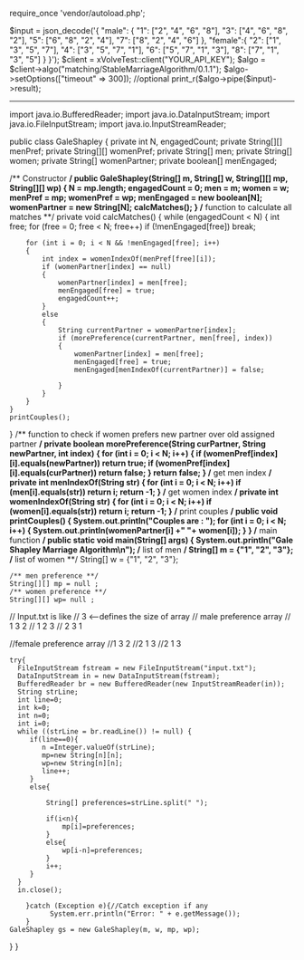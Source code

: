 require_once 'vendor/autoload.php';

$input = json_decode('{
    "male": {
        "1": ["2", "4", "6", "8"],
        "3": ["4", "6", "8", "2"],
        "5": ["6", "8", "2", "4"],
        "7": ["8", "2", "4", "6"]
    },
    "female":{
        "2": ["1", "3", "5", "7"],
        "4": ["3", "5", "7", "1"],
        "6": ["5", "7", "1", "3"],
        "8": ["7", "1", "3", "5"]
    }
}');
$client = xVolveTest::client("YOUR_API_KEY");
$algo = $client->algo("matching/StableMarriageAlgorithm/0.1.1");
$algo->setOptions(["timeout" => 300]); //optional
print_r($algo->pipe($input)->result);

---

import java.io.BufferedReader;
import java.io.DataInputStream;
import java.io.FileInputStream;
import java.io.InputStreamReader;

public class GaleShapley
{
private int N, engagedCount;
private String[][] menPref;
private String[][] womenPref;
private String[] men;
private String[] women;
private String[] womenPartner;
private boolean[] menEngaged;

/** Constructor **/
public GaleShapley(String[] m, String[] w, String[][] mp, String[][] wp)
{
    N = mp.length;
    engagedCount = 0;
    men = m;
    women = w;
    menPref = mp;
    womenPref = wp;
    menEngaged = new boolean[N];
    womenPartner = new String[N];
    calcMatches();
}
/** function to calculate all matches **/
private void calcMatches()
{
    while (engagedCount < N)
    {
        int free;
        for (free = 0; free < N; free++)
            if (!menEngaged[free])
                break;

        for (int i = 0; i < N && !menEngaged[free]; i++)
        {
            int index = womenIndexOf(menPref[free][i]);
            if (womenPartner[index] == null)
            {
                womenPartner[index] = men[free];
                menEngaged[free] = true;
                engagedCount++;
            }
            else
            {
                String currentPartner = womenPartner[index];
                if (morePreference(currentPartner, men[free], index))
                {
                    womenPartner[index] = men[free];
                    menEngaged[free] = true;
                    menEngaged[menIndexOf(currentPartner)] = false;

                }
            }
        }            
    }
    printCouples();
}
/** function to check if women prefers new partner over old assigned partner **/
private boolean morePreference(String curPartner, String newPartner, int index)
{
    for (int i = 0; i < N; i++)
    {
        if (womenPref[index][i].equals(newPartner))
            return true;
        if (womenPref[index][i].equals(curPartner))
            return false;
    }
    return false;
}
/** get men index **/
private int menIndexOf(String str)
{
    for (int i = 0; i < N; i++)
        if (men[i].equals(str))
            return i;
    return -1;
}
/** get women index **/
private int womenIndexOf(String str)
{
    for (int i = 0; i < N; i++)
        if (women[i].equals(str))
            return i;
    return -1;
}
/** print couples **/
public void printCouples()
{
    System.out.println("Couples are : ");
    for (int i = 0; i < N; i++)
    {
        System.out.println(womenPartner[i] +" "+ women[i]);
    }
}
/** main function **/
public static void main(String[] args) 
{
    System.out.println("Gale Shapley Marriage Algorithm\n");
    /** list of men **/
    String[] m = {"1", "2", "3"};
    /** list of women **/
    String[] w = {"1", "2", "3"};

    /** men preference **/
    String[][] mp = null ;
    /** women preference **/                      
    String[][] wp= null ;

 // Input.txt is like
 // 3 <--defines the size of array
 // male preference array
 // 1 3 2
 // 1 2 3
 // 2 3 1

//female preference array
//1 3 2
//2 1 3
//2 1 3


    try{
      FileInputStream fstream = new FileInputStream("input.txt");
      DataInputStream in = new DataInputStream(fstream);
      BufferedReader br = new BufferedReader(new InputStreamReader(in));
      String strLine;
      int line=0;
      int k=0;
      int n=0;
      int i=0;
      while ((strLine = br.readLine()) != null) {
         if(line==0){
            n =Integer.valueOf(strLine);
            mp=new String[n][n];
            wp=new String[n][n];
            line++;
         }
         else{

             String[] preferences=strLine.split(" ");

             if(i<n){
                 mp[i]=preferences;
             }
             else{
                 wp[i-n]=preferences;
             }
             i++;
         }
      }
      in.close();

        }catch (Exception e){//Catch exception if any
              System.err.println("Error: " + e.getMessage());
        }
    GaleShapley gs = new GaleShapley(m, w, mp, wp);                        
   }
  }

